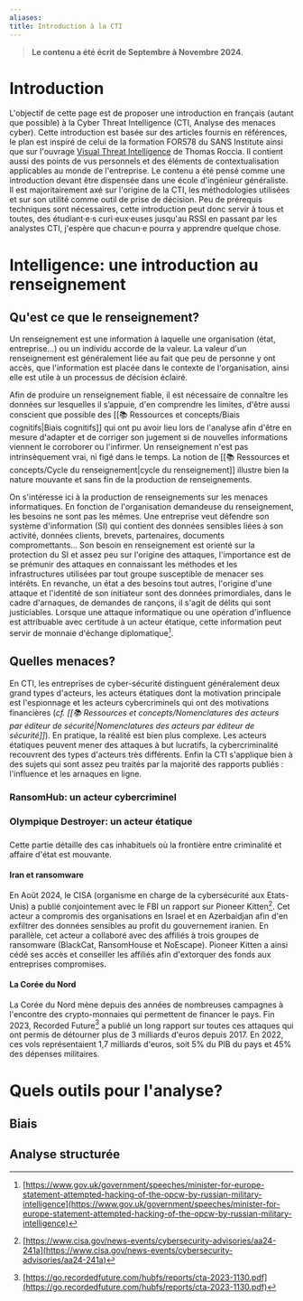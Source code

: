 ```yaml
---
aliases: 
title: Introduction à la CTI
---
```


> **Le contenu a été écrit de Septembre à Novembre 2024.**


# Introduction


L'objectif de cette page est de proposer une introduction en français (autant que possible) à la Cyber Threat Intelligence (CTI, Analyse des menaces cyber). Cette introduction est basée sur des articles fournis en références, le plan est inspiré de celui de la formation FOR578 du SANS Institute ainsi que sur l'ouvrage [Visual Threat Intelligence](https://store.securitybreak.io/threatintel) de Thomas Roccia. Il contient aussi des points de vus personnels et des éléments de contextualisation applicables au monde de l'entreprise. Le contenu a été pensé comme une introduction devant être dispensée dans une école d'ingénieur généraliste. Il est majoritairement axé sur l'origine de la CTI, les méthodologies utilisées et sur son utilité comme outil de prise de décision. Peu de prérequis techniques sont nécessaires, cette introduction peut donc servir à tous et toutes, des étudiant·e·s curi·eux·euses jusqu'au RSSI en passant par les analystes CTI, j'espère que chacun·e pourra y apprendre quelque chose.


# Intelligence: une introduction au renseignement


## Qu'est ce que le renseignement?

Un renseignement est une information à laquelle une organisation (état, entreprise...) ou un individu accorde de la valeur. La valeur d'un renseignement est généralement liée au fait que peu de personne y ont accès, que l'information est placée dans le contexte de l'organisation, ainsi elle est utile à un processus de décision éclairé.

Afin de produire un renseignement fiable, il est nécessaire de connaître les données sur lesquelles il s’appuie, d'en comprendre les limites, d'être aussi conscient que possible des [[📚 Ressources et concepts/Biais cognitifs|Biais cognitifs]] qui ont pu avoir lieu lors de l'analyse afin d'être en mesure d'adapter et de corriger son jugement si de nouvelles informations viennent le corroborer ou l'infirmer. Un renseignement n'est pas intrinsèquement vrai, ni figé dans le temps. La notion de [[📚 Ressources et concepts/Cycle du renseignement|cycle du renseignement]] illustre bien la nature mouvante et sans fin de la production de renseignements.

On s'intéresse ici à la production de renseignements sur les menaces informatiques. En fonction de l'organisation demandeuse du renseignement, les besoins ne sont pas les mêmes. Une entreprise veut défendre son système d'information (SI) qui contient des données sensibles liées à son activité, données clients, brevets, partenaires, documents compromettants... Son besoin en renseignement est orienté sur la protection du SI et assez peu sur l'origine des attaques, l'importance est de se prémunir des attaques en connaissant les méthodes et les infrastructures utilisées par tout groupe susceptible de menacer ses intérêts. En revanche, un état a des besoins tout autres, l'origine d'une attaque et l'identité de son initiateur sont des données primordiales, dans le cadre d'arnaques, de demandes de rançons, il s'agit de délits qui sont justiciables. Lorsque une attaque informatique ou une opération d'influence est attribuable avec certitude à un acteur étatique, cette information peut servir de monnaie d'échange diplomatique[^1].  


## Quelles menaces?

En CTI, les entreprises de cyber-sécurité distinguent généralement deux grand types d'acteurs, les acteurs étatiques dont la motivation principale est l'espionnage et les acteurs cybercriminels qui ont des motivations financières (*cf. [[📚 Ressources et concepts/Nomenclatures des acteurs par éditeur de sécurité|Nomenclatures des acteurs par éditeur de sécurité]]*). En pratique, la réalité est bien plus complexe. Les acteurs étatiques peuvent mener des attaques à but lucratifs, la cybercriminalité recouvrent des types d'acteurs très différents. Enfin la CTI s'applique bien à des sujets qui sont assez peu traités par la majorité des rapports publiés : l'influence et les arnaques en ligne.


### RansomHub: un acteur cybercriminel

### Olympique Destroyer: un acteur étatique

### 

Cette partie détaille des cas inhabituels où la frontière entre criminalité et affaire d'état est mouvante. 

#### Iran et ransomware

En Août 2024, le CISA (organisme en charge de la cybersécurité aux Etats-Unis) a publié conjointement avec le FBI un rapport sur Pioneer Kitten[^2]. Cet acteur a compromis des organisations en Israel et en Azerbaidjan afin d'en exfiltrer des données sensibles au profit du gouvernement iranien.  En parallèle, cet acteur a collaboré avec des affiliés à trois groupes de ransomware (BlackCat, RansomHouse et NoEscape). Pioneer Kitten a ainsi cédé ses accès et conseiller les affiliés afin d'extorquer des fonds aux entreprises compromises.  

#### La Corée du Nord

La Corée du Nord mène depuis des années de nombreuses campagnes à l'encontre des crypto-monnaies qui permettent de financer le pays. Fin 2023, Recorded Future[^3] a publié un long rapport sur toutes ces attaques qui ont permis de détourner plus de 3 milliards d'euros depuis 2017. En 2022, ces vols représentaient 1,7 milliards d'euros, soit 5% du PIB du pays et 45% des dépenses militaires.

# Quels outils pour l'analyse?

## Biais

## Analyse structurée



[^1]: [https://www.gov.uk/government/speeches/minister-for-europe-statement-attempted-hacking-of-the-opcw-by-russian-military-intelligence](https://www.gov.uk/government/speeches/minister-for-europe-statement-attempted-hacking-of-the-opcw-by-russian-military-intelligence)
[^2]: [https://www.cisa.gov/news-events/cybersecurity-advisories/aa24-241a](https://www.cisa.gov/news-events/cybersecurity-advisories/aa24-241a)
[^3]: [https://go.recordedfuture.com/hubfs/reports/cta-2023-1130.pdf](https://go.recordedfuture.com/hubfs/reports/cta-2023-1130.pdf)